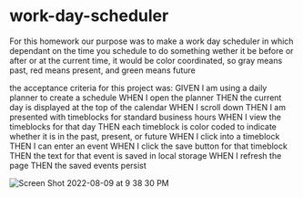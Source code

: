 # work-day-scheduler

For this homework our purpose was to make a work day scheduler in which dependant on the time you schedule to do something wether it be before or after or at the current time, it would be color coordinated, so gray means past, red means present, and green means future 

the acceptance criteria for this project was:
GIVEN I am using a daily planner to create a schedule
WHEN I open the planner
THEN the current day is displayed at the top of the calendar
WHEN I scroll down
THEN I am presented with timeblocks for standard business hours
WHEN I view the timeblocks for that day
THEN each timeblock is color coded to indicate whether it is in the past, present, or future
WHEN I click into a timeblock
THEN I can enter an event
WHEN I click the save button for that timeblock
THEN the text for that event is saved in local storage
WHEN I refresh the page
THEN the saved events persist

![Screen Shot 2022-08-09 at 9 38 30 PM](https://user-images.githubusercontent.com/103050228/183792328-53b5ae4f-7d40-4a51-bdaf-31db4ec2fd48.png)

